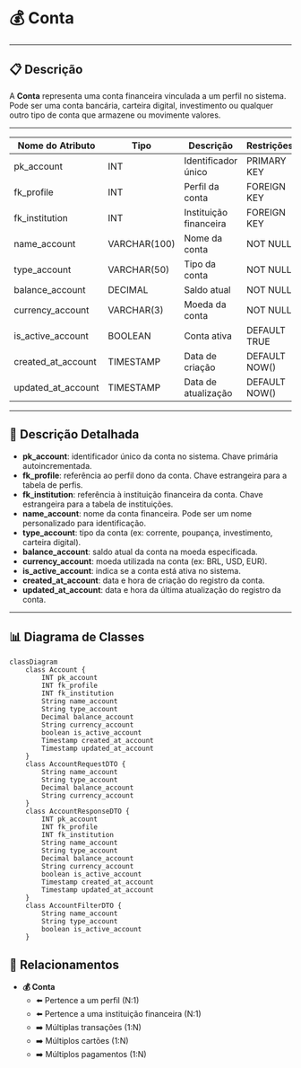 # 💰 Conta

---

## 📋 Descrição

A **Conta** representa uma conta financeira vinculada a um perfil no sistema. Pode ser uma conta bancária, carteira
digital, investimento ou qualquer outro tipo de conta que armazene ou movimente valores.

---

| Nome do Atributo   | Tipo         | Descrição              | Restrições    |
|--------------------|--------------|------------------------|---------------|
| pk_account         | INT          | Identificador único    | PRIMARY KEY   |
| fk_profile         | INT          | Perfil da conta        | FOREIGN KEY   |
| fk_institution     | INT          | Instituição financeira | FOREIGN KEY   |
| name_account       | VARCHAR(100) | Nome da conta          | NOT NULL      |
| type_account       | VARCHAR(50)  | Tipo da conta          | NOT NULL      |
| balance_account    | DECIMAL      | Saldo atual            | NOT NULL      |
| currency_account   | VARCHAR(3)   | Moeda da conta         | NOT NULL      |
| is_active_account  | BOOLEAN      | Conta ativa            | DEFAULT TRUE  |
| created_at_account | TIMESTAMP    | Data de criação        | DEFAULT NOW() |
| updated_at_account | TIMESTAMP    | Data de atualização    | DEFAULT NOW() |

---

## 📝 Descrição Detalhada

- **pk_account**: identificador único da conta no sistema. Chave primária autoincrementada.
- **fk_profile**: referência ao perfil dono da conta. Chave estrangeira para a tabela de perfis.
- **fk_institution**: referência à instituição financeira da conta. Chave estrangeira para a tabela de instituições.
- **name_account**: nome da conta financeira. Pode ser um nome personalizado para identificação.
- **type_account**: tipo da conta (ex: corrente, poupança, investimento, carteira digital).
- **balance_account**: saldo atual da conta na moeda especificada.
- **currency_account**: moeda utilizada na conta (ex: BRL, USD, EUR).
- **is_active_account**: indica se a conta está ativa no sistema.
- **created_at_account**: data e hora de criação do registro da conta.
- **updated_at_account**: data e hora da última atualização do registro da conta.

---

## 📊 Diagrama de Classes

```mermaid
classDiagram
    class Account {
        INT pk_account
        INT fk_profile
        INT fk_institution
        String name_account
        String type_account
        Decimal balance_account
        String currency_account
        boolean is_active_account
        Timestamp created_at_account
        Timestamp updated_at_account
    }
    class AccountRequestDTO {
        String name_account
        String type_account
        Decimal balance_account
        String currency_account
    }
    class AccountResponseDTO {
        INT pk_account
        INT fk_profile
        INT fk_institution
        String name_account
        String type_account
        Decimal balance_account
        String currency_account
        boolean is_active_account
        Timestamp created_at_account
        Timestamp updated_at_account
    }
    class AccountFilterDTO {
        String name_account
        String type_account
        boolean is_active_account
    }
```

## 🔄 Relacionamentos

* **💰 Conta**
    * ⬅️ Pertence a um perfil (N:1)
    * ⬅️ Pertence a uma instituição financeira (N:1)
    * ➡️ Múltiplas transações (1:N)
    * ➡️ Múltiplos cartões (1:N)
    * ➡️ Múltiplos pagamentos (1:N)